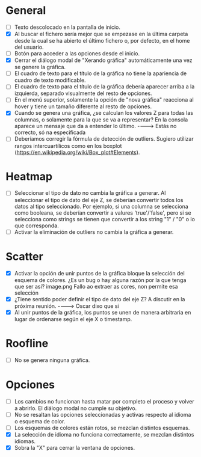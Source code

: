 # General

- [ ] Texto descolocado en la pantalla de inicio.
- [x] Al buscar el fichero sería mejor que se empezase en la última carpeta desde la cual se ha abierto el último fichero o, por defecto, en el home del usuario.
- [ ] Botón para acceder a las opciones desde el inicio.
- [x] Cerrar el diálogo modal de "Xerando gráfica" automáticamente una vez se genere la gráfica.
- [ ] El cuadro de texto para el título de la gráfica no tiene la apariencia de cuadro de texto modificable.
- [ ] El cuadro de texto para el título de la gráfica debería aparecer arriba a la izquierda, separado visualmente del resto de opciones.
- [ ] En el menú superior, solamente la opción de "nova gráfica" reacciona al hover y tiene un tamaño diferente al resto de opciones.
- [x] Cuando se genera una gráfica, ¿se calculan los valores Z para todas las columnas, o solamente para la que se va a representar? En la consola aparece un mensaje que da a entender lo último. ----> Estás no correcto, só na especificada
- [ ] Deberíamos corregir la fórmula de detección de outliers. Sugiero utilizar rangos intercuartílicos como en los boxplot (<https://en.wikipedia.org/wiki/Box_plot#Elements>).

# Heatmap

- [ ] Seleccionar el tipo de dato no cambia la gráfica a generar. Al seleccionar el tipo de dato del eje Z, se deberían convertir todos los datos al tipo seleccionado. Por ejemplo, si una columna se selecciona como booleana, se deberían convertir a valures 'true'/'false', pero si se selecciona como strings se tienen que convertir a los string "1" / "0" o lo que corresponda.
- [ ] Activar la eliminación de outliers no cambia la gráfica a generar.

# Scatter

- [x] Activar la opción de unir puntos de la gráfica bloque la selección del esquema de colores. ¿Es un bug o hay alguna razón por la que tenga que ser así? image.png Fallo ao extraer as cores, non permite esa selección
- [x] ¿Tiene sentido poder definir el tipo de dato del eje Z? A discutir en la próxima reunión.  ----> Oscar dixo que si
- [x] Al unir puntos de la gráfica, los puntos se unen de manera arbitraria en lugar de ordenarse según el eje X o timestamp.

# Roofline

- [ ] No se genera ninguna gráfica.

# Opciones

- [ ] Los cambios no funcionan hasta matar por completo el proceso y volver a abrirlo. El diálogo modal no cumple su objetivo.
- [ ] No se resaltan las opciones seleccionadas y activas respecto al idioma o esquema de color.
- [ ] Los esquemas de colores están rotos, se mezclan distintos esquemas.
- [x] La selección de idioma no funciona correctamente, se mezclan distintos idiomas.
- [x] Sobra la "X" para cerrar la ventana de opciones.
